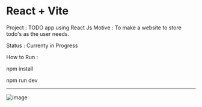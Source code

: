 # React + Vite

Project : TODO app using React Js
Motive : To make a website to store todo's as the user needs.

<p>Status : Currenty in Progress</p>
<p>How to Run : </p>   
<p>npm install</p>
<p>npm run dev</p>
<hr/>

![image](https://github.com/user-attachments/assets/c6488160-6714-4050-a8d8-05875e2be584)



